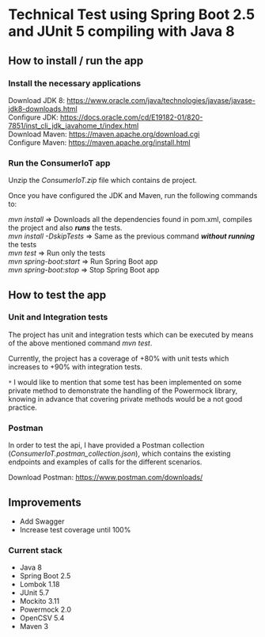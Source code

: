 # Technical Test using Spring Boot 2.5 and JUnit 5 compiling with Java 8

## How to install / run the app

### Install the necessary applications

Download JDK 8: https://www.oracle.com/java/technologies/javase/javase-jdk8-downloads.html  
Configure JDK: https://docs.oracle.com/cd/E19182-01/820-7851/inst_cli_jdk_javahome_t/index.html  
Download Maven: https://maven.apache.org/download.cgi  
Configure Maven: https://maven.apache.org/install.html

### Run the ConsumerIoT app

Unzip the *ConsumerIoT.zip* file which contains de project.  

Once you have configured the JDK and Maven, run the following commands to:

*mvn install* => Downloads all the dependencies found in pom.xml, compiles the project and also ***runs*** the tests.  
*mvn install -DskipTests* => Same as the previous command ***without running*** the tests  
*mvn test* => Run only the tests  
*mvn spring-boot:start* => Run Spring Boot app  
*mvn spring-boot:stop* => Stop Spring Boot app  

## How to test the app

### Unit and Integration tests

The project has unit and integration tests which can be executed by means of the above mentioned command *mvn test*.  

Currently, the project has a coverage of +80% with unit tests which increases to +90% with integration tests.

<code>*</code> 
I would like to mention that some test has been implemented on some private method to demonstrate 
the handling of the Powermock library, knowing in advance that covering private methods would be a not good practice.

### Postman

In order to test the api, I have provided a Postman collection (*ConsumerIoT.postman_collection.json*),
which contains the existing endpoints and examples of calls for the different scenarios.

Download Postman: https://www.postman.com/downloads/


## Improvements
- Add Swagger
- Increase test coverage until 100%


### Current stack

- Java 8
- Spring Boot 2.5
- Lombok 1.18  
- JUnit 5.7
- Mockito 3.11
- Powermock 2.0
- OpenCSV 5.4
- Maven 3
